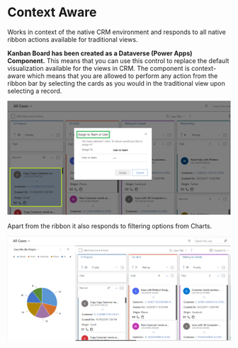 # Context Aware

Works in context of the native CRM environment and responds to all native ribbon actions available for traditional views.

**Kanban Board has been created as a Dataverse (Power Apps) Component.** This means that you can use this control to replace the default visualization available for the views in CRM. The component is context-aware which means that you are allowed to perform any action from the ribbon bar by selecting the cards as you would in the traditional view upon selecting a record.

![](../../.gitbook/assets/Assign.png)

Apart from the ribbon it also responds to filtering options from Charts.

![](../../.gitbook/assets/Chart.png)
